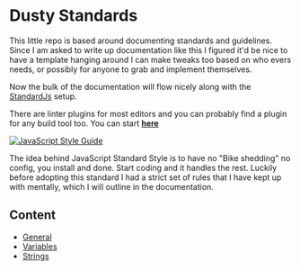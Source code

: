 # Dusty Standards

This little repo is based around documenting standards and guidelines. Since I am asked to write up documentation like this I figured it'd be nice to have a template hanging around I can make tweaks too based on who evers needs, or possibly for anyone to grab and implement themselves.

Now the bulk of the documentation will flow nicely along with the [StandardJs](https://standardjs.com/) setup. 

There are linter plugins for most editors and you can probably find a plugin for any build tool too. You can start **[here](https://standardjs.com/index.html#are-there-text-editor-plugins)**

[![JavaScript Style Guide](https://cdn.rawgit.com/standard/standard/master/badge.svg)](https://github.com/standard/standard)

The idea behind JavaScript Standard Style is to have no "Bike shedding" no config, you install and done. Start coding and it handles the rest. Luckily before adopting this standard I had a strict set of rules that I have kept up with mentally, which I will outline in the documentation.

## Content

- [General](https://github.com/dhershman1/dusty-standards/blob/master/general.md)
- [Variables](https://github.com/dhershman1/dusty-standards/blob/master/variables.md)
- [Strings](https://github.com/dhershman1/dusty-standards/blob/master/strings.md)
